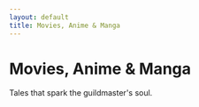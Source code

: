 ```yaml
---
layout: default
title: Movies, Anime & Manga
---
```


# Movies, Anime & Manga
Tales that spark the guildmaster's soul.